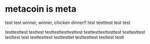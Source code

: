 # metacoin is meta

test
test
winner, winner, chicken dinner!!
test
testttest
test
test

testtesttest
testtest
testtesttesttesttest
testtesttesttesttest
testtesttest
testtest
test
testtesttest
testtesttet
testtesttest
testtest
testt
